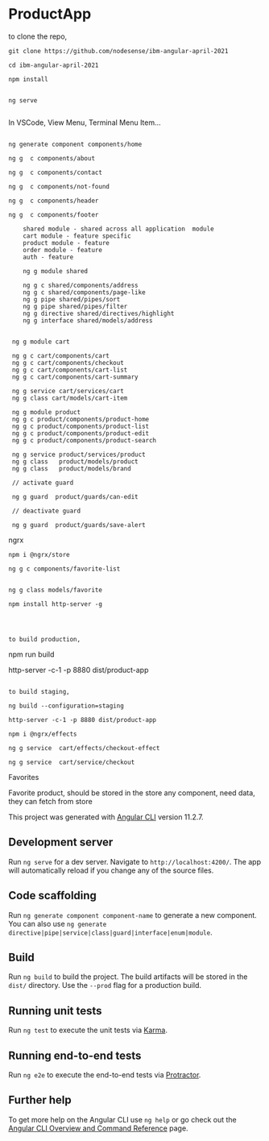 # ProductApp

to clone the repo,

```
git clone https://github.com/nodesense/ibm-angular-april-2021

cd ibm-angular-april-2021

npm install


ng serve


```


In VSCode, View Menu, Terminal Menu Item...

```

ng generate component components/home

ng g  c components/about

ng g  c components/contact

ng g  c components/not-found

ng g  c components/header

ng g  c components/footer

```


```
    shared module - shared across all application  module
    cart module - feature specific
    product module - feature 
    order module - feature
    auth - feature
```

```
    ng g module shared

    ng g c shared/components/address
    ng g c shared/components/page-like
    ng g pipe shared/pipes/sort
    ng g pipe shared/pipes/filter
    ng g directive shared/directives/highlight
    ng g interface shared/models/address
    
```

```
 ng g module cart

 ng g c cart/components/cart
 ng g c cart/components/checkout
 ng g c cart/components/cart-list
 ng g c cart/components/cart-summary

 ng g service cart/services/cart
 ng g class cart/models/cart-item

```

```
 ng g module product
 ng g c product/components/product-home
 ng g c product/components/product-list
 ng g c product/components/product-edit
 ng g c product/components/product-search

 ng g service product/services/product
 ng g class   product/models/product
 ng g class   product/models/brand

 // activate guard

 ng g guard  product/guards/can-edit

 // deactivate guard
 
 ng g guard  product/guards/save-alert
```


ngrx

```
npm i @ngrx/store

ng g c components/favorite-list


ng g class models/favorite

```

```
npm install http-server -g




to build production,

```
npm run build

http-server -c-1 -p 8880 dist/product-app
```

to build staging,

ng build --configuration=staging

http-server -c-1 -p 8880 dist/product-app
```


```
npm i @ngrx/effects

ng g service  cart/effects/checkout-effect 

ng g service  cart/service/checkout 

```

Favorites

Favorite product, should be stored in the store
any component, need data, they can fetch from store

This project was generated with [Angular CLI](https://github.com/angular/angular-cli) version 11.2.7.

## Development server

Run `ng serve` for a dev server. Navigate to `http://localhost:4200/`. The app will automatically reload if you change any of the source files.

## Code scaffolding

Run `ng generate component component-name` to generate a new component. You can also use `ng generate directive|pipe|service|class|guard|interface|enum|module`.

## Build

Run `ng build` to build the project. The build artifacts will be stored in the `dist/` directory. Use the `--prod` flag for a production build.

## Running unit tests

Run `ng test` to execute the unit tests via [Karma](https://karma-runner.github.io).

## Running end-to-end tests

Run `ng e2e` to execute the end-to-end tests via [Protractor](http://www.protractortest.org/).

## Further help

To get more help on the Angular CLI use `ng help` or go check out the [Angular CLI Overview and Command Reference](https://angular.io/cli) page.
